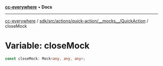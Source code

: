 [**cc-everywhere**](../../../../../../../index.md) • **Docs**

***

[cc-everywhere](../../../../../../../index.md) / [sdk/src/actions/quick-action/\_\_mocks\_\_/QuickAction](../index.md) / closeMock

# Variable: closeMock

```ts
const closeMock: Mock<any, any, any>;
```

